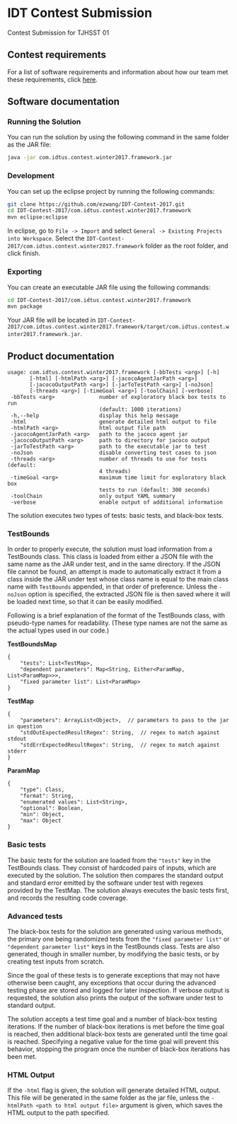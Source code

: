 # IDT Contest Submission
Contest Submission for TJHSST 01

## Contest requirements
For a list of software requirements and information about how our team met these requirements, click [here](Requirements.md).

## Software documentation
### Running the Solution
You can run the solution by using the following command in the same folder as the JAR file:
```bash
java -jar com.idtus.contest.winter2017.framework.jar
```
### Development
You can set up the eclipse project by running the following commands:
```bash
git clone https://github.com/ezwang/IDT-Contest-2017.git
cd IDT-Contest-2017/com.idtus.contest.winter2017.framework
mvn eclipse:eclipse
```
In eclipse, go to `File -> Import` and select `General -> Existing Projects into Workspace`. Select the `IDT-Contest-2017/com.idtus.contest.winter2017.framework` folder as the root folder, and click finish.

### Exporting
You can create an executable JAR file using the following commands:
```bash
cd IDT-Contest-2017/com.idtus.contest.winter2017.framework
mvn package
```
Your JAR file will be located in `IDT-Contest-2017/com.idtus.contest.winter2017.framework/target/com.idtus.contest.winter2017.framework.jar`.


## Product documentation

```
usage: com.idtus.contest.winter2017.framework [-bbTests <arg>] [-h]
       [-html] [-htmlPath <arg>] [-jacocoAgentJarPath <arg>]
       [-jacocoOutputPath <arg>] [-jarToTestPath <arg>] [-noJson]
       [-threads <arg>] [-timeGoal <arg>] [-toolChain] [-verbose]
 -bbTests <arg>              number of exploratory black box tests to run
                             (default: 1000 iterations)
 -h,--help                   display this help message
 -html                       generate detailed html output to file
 -htmlPath <arg>             html output file path
 -jacocoAgentJarPath <arg>   path to the jacoco agent jar
 -jacocoOutputPath <arg>     path to directory for jacoco output
 -jarToTestPath <arg>        path to the executable jar to test
 -noJson                     disable converting test cases to json
 -threads <arg>              number of threads to use for tests (default:
                             4 threads)
 -timeGoal <arg>             maximum time limit for exploratory black box
                             tests to run (default: 300 seconds)
 -toolChain                  only output YAML summary
 -verbose                    enable output of additional information
```

The solution executes two types of tests: basic tests, and black-box tests.

### TestBounds

In order to properly execute, the solution must load information from a TestBounds class. This class is loaded from either a JSON file with the same name as the JAR under test, and in the same directory. If the JSON file cannot be found, an attempt is made to automatically extract it from a class inside the JAR under test whose class name is equal to the main class name with `TestBounds` appended, in that order of preference. Unless the `-noJson` option is specified, the extracted JSON file is then saved where it will be loaded next time, so that it can be easily modified.

Following is a brief explanation of the format of the TestBounds class, with pseudo-type names for readability. (These type names are not the same as the actual types used in our code.)

**TestBoundsMap**
```
{
    "tests": List<TestMap>,
    "dependent parameters": Map<String, Either<ParamMap, List<ParamMap>>>,
    "fixed parameter list": List<ParamMap>
}
```

**TestMap**
```
{
    "parameters": ArrayList<Object>,  // parameters to pass to the jar in question
    "stdOutExpectedResultRegex": String,  // regex to match against stdout
    "stdErrExpectedResultRegex": String,  // regex to match against stderr
}
```

**ParamMap**
```
{
    "type": Class,
    "format": String,
    "enumerated values": List<String>,
    "optional": Boolean,
    "min": Object,
    "max": Object
}
```

### Basic tests

The basic tests for the solution are loaded from the `"tests"` key in the TestBounds class. They consist of hardcoded pairs of inputs, which are executed by the solution. The solution then compares the standard output and standard error emitted by the software under test with regexes provided by the TestMap. The solution always executes the basic tests first, and records the resulting code coverage.

### Advanced tests

The black-box tests for the solution are generated using various methods, the primary one being randomized tests from the `"fixed parameter list"` or `"dependent parameter list"` keys in the TestBounds class. Tests are also generated, though in smaller number, by modifying the basic tests, or by creating test inputs from scratch.

Since the goal of these tests is to generate exceptions that may not have otherwise been caught, any exceptions that occur during the advanced testing phase are stored and logged for later inspection. If verbose output is requested, the solution also prints the output of the software under test to standard output.

The solution accepts a test time goal and a number of black-box testing iterations. If the number of black-box iterations is met before the time goal is reached, then additional black-box tests are generated until the time goal is reached. Specifying a negative value for the time goal will prevent this behavior, stopping the program once the number of black-box iterations has been met.

### HTML Output

If the `-html` flag is given, the solution will generate detailed HTML output. This file will be generated in the same folder as the jar file, unless the `-htmlPath <path to html output file>` argument is given, which saves the HTML output to the path specified.
